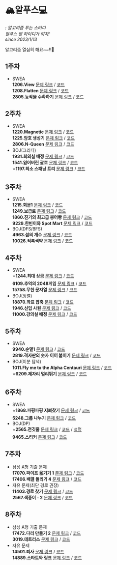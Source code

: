 # 🏔알푸스💻
*: 알고리즘 푸는 스터디*  
*알푸스 짱 하이디가 되자!*  
*since 2023/1/13*  

알고리즘 열심히 해요~~!!🤗 

## 1주차
* SWEA  
 **1206.View** 
 [문제 링크](https://swexpertacademy.com/main/code/problem/problemDetail.do?contestProbId=AV134DPqAA8CFAYh) / [코드](https://github.com/SSAFY-9th-Seoul-class-11/Dasom_Han/blob/main/src/week1/swea_1206.java)  
 **1208.Flatten**
 [문제 링크](https://swexpertacademy.com/main/code/problem/problemDetail.do?contestProbId=AV139KOaABgCFAYh) / [코드](https://github.com/SSAFY-9th-Seoul-class-11/Dasom_Han/blob/main/src/week1/swea_1208.java)  
 **2805.농작물 수확하기**
 [문제 링크](https://swexpertacademy.com/main/code/problem/problemDetail.do?contestProbId=AV7GLXqKAWYDFAXB) / [코드](https://github.com/SSAFY-9th-Seoul-class-11/Dasom_Han/blob/main/src/week1/swea_2805.java)    
## 2주차
* SWEA  
 **1220.Magnetic**
 [문제 링크](https://swexpertacademy.com/main/code/problem/problemDetail.do?contestProbId=AV14hwZqABsCFAYD) / [코드](https://github.com/SSAFY-9th-Seoul-class-11/Dasom_Han/blob/main/src/week2/swea_1220.java)  
 **1225.암호 생성기**
 [문제 링크](https://swexpertacademy.com/main/code/problem/problemDetail.do?contestProbId=AV14uWl6AF0CFAYD) / [코드](https://github.com/SSAFY-9th-Seoul-class-11/Dasom_Han/blob/main/src/week2/swea_1225.java)  
 **2806.N-Queen**
 [문제 링크](https://swexpertacademy.com/main/code/problem/problemDetail.do?contestProbId=AV7GKs06AU0DFAXB) / [코드](https://github.com/SSAFY-9th-Seoul-class-11/Dasom_Han/blob/main/src/week2/swea_2806.java)  
* BOJ(그리디)  
 **1931.회의실 배정**
 [문제 링크](https://www.acmicpc.net/problem/1931) / [코드](https://github.com/SSAFY-9th-Seoul-class-11/Dasom_Han/blob/main/src/week2/boj_1931.java)  
 **1541.잃어버린 괄호**
 [문제 링크](https://www.acmicpc.net/problem/1541) / [코드](https://github.com/SSAFY-9th-Seoul-class-11/Dasom_Han/blob/main/src/week2/boj_1541.java)  
 ⭐**1197.최소 스패닝 트리**
 [문제 링크](https://www.acmicpc.net/problem/1197) / [코드](https://github.com/SSAFY-9th-Seoul-class-11/Dasom_Han/blob/main/src/week2/boj_1197.java)  
## 3주차
* SWEA  
 **1215.회문1**
 [문제 링크](https://swexpertacademy.com/main/code/problem/problemDetail.do?contestProbId=AV14QpAaAAwCFAYi) / [코드](https://github.com/SSAFY-9th-Seoul-class-11/Dasom_Han/blob/main/src/week3/swea_1215.java)  
 **1249.보급로**
 [문제 링크](https://swexpertacademy.com/main/code/problem/problemDetail.do?contestProbId=AV15QRX6APsCFAYD) / [코드](https://github.com/SSAFY-9th-Seoul-class-11/Dasom_Han/blob/main/src/week3/swea_1249.java)  
 **1860.진기의 최고급 붕어빵**
 [문제 링크](https://swexpertacademy.com/main/code/problem/problemDetail.do?contestProbId=AV5LsaaqDzYDFAXc) / [코드](https://github.com/SSAFY-9th-Seoul-class-11/Dasom_Han/blob/main/src/week3/swea_1860.java)  
 **9229.한빈이와 Spot Mart**
 [문제 링크](https://swexpertacademy.com/main/code/problem/problemDetail.do?contestProbId=AW8Wj7cqbY0DFAXN) / [코드](https://github.com/SSAFY-9th-Seoul-class-11/Dasom_Han/blob/main/src/week3/swea_9229.java)  
* BOJ(DFS/BFS)  
 **4963.섬의 개수**
 [문제 링크](https://www.acmicpc.net/problem/4963) / [코드](https://github.com/SSAFY-9th-Seoul-class-11/Dasom_Han/blob/main/src/week3/boj_4963.java)  
 **10026.적록색약**
 [문제 링크](https://www.acmicpc.net/problem/10026) / [코드](https://github.com/SSAFY-9th-Seoul-class-11/Dasom_Han/blob/main/src/week3/boj_10026.java)  
## 4주차
* SWEA  
 ⭐**1244.최대 상금**
 [문제 링크](https://swexpertacademy.com/main/code/problem/problemDetail.do?contestProbId=AV15Khn6AN0CFAYD) / [코드](https://github.com/SSAFY-9th-Seoul-class-11/Dasom_Han/blob/main/src/week4/swea_1244.java)  
 **6109.추억의 2048게임**
 [문제 링크](https://swexpertacademy.com/main/code/problem/problemDetail.do?contestProbId=AWbrg9uabZsDFAWQ) / [코드](https://github.com/SSAFY-9th-Seoul-class-11/Dasom_Han/blob/main/src/week4/swea_6109.java)  
 **15758.무한 문자열**
 [문제 링크](https://swexpertacademy.com/main/code/problem/problemDetail.do?contestProbId=AYP5JmsqcngDFATW) / [코드](https://github.com/SSAFY-9th-Seoul-class-11/Dasom_Han/blob/main/src/week4/swea_15758.java)  
* BOJ(정렬)  
 **18870.좌표 압축**
 [문제 링크](https://www.acmicpc.net/problem/18870) / [코드](https://github.com/SSAFY-9th-Seoul-class-11/Dasom_Han/blob/main/src/week4/boj_18870.java)  
 **1946.신입 사원**
 [문제 링크](https://www.acmicpc.net/problem/1946) / [코드](https://github.com/SSAFY-9th-Seoul-class-11/Dasom_Han/blob/main/src/week4/boj_1946.java)  
 **11000.강의실 배정**
 [문제 링크](https://www.acmicpc.net/problem/11000) / [코드](https://github.com/SSAFY-9th-Seoul-class-11/Dasom_Han/blob/main/src/week4/boj_11000.java)  
## 5주차
* SWEA  
 **9940.순열1**
 [문제 링크](https://swexpertacademy.com/main/code/problem/problemDetail.do?contestProbId=AXHx23oq0REDFAXR) / [코드](https://github.com/SSAFY-9th-Seoul-class-11/Dasom_Han/blob/main/src/week5/swea_9940.java)  
 **2819.격자판의 숫자 이어 붙이기**
 [문제 링크](https://swexpertacademy.com/main/code/problem/problemDetail.do?contestProbId=AV7I5fgqEogDFAXB) / [코드](https://github.com/SSAFY-9th-Seoul-class-11/Dasom_Han/blob/main/src/week5/swea_2819.java)  
* BOJ(이분 탐색)  
 **1011.Fly me to the Alpha Centauri**
 [문제 링크](https://www.acmicpc.net/problem/1011) / [코드](https://github.com/SSAFY-9th-Seoul-class-11/Dasom_Han/blob/main/src/week5/boj_1011.java)  
 ⭐**6209.제자리 멀리뛰기**
 [문제 링크](https://www.acmicpc.net/problem/6209) / [코드](https://github.com/SSAFY-9th-Seoul-class-11/Dasom_Han/blob/main/src/week5/boj_6209.java)  
 ## 6주차
 * SWEA  
  ⭐**1868.파핑파핑 지뢰찾기**
  [문제 링크](https://swexpertacademy.com/main/code/problem/problemDetail.do?contestProbId=AV5LwsHaD1MDFAXc) / [코드](https://github.com/SSAFY-9th-Seoul-class-11/Dasom_Han/blob/main/src/week6/swea_1868.java)  
  **5248.그룹 나누기**
  [문제 링크](https://swexpertacademy.com/main/code/userProblem/userProblemDetail.do?contestProbId=AX--pdmaF9YDFARi) / [코드](https://github.com/SSAFY-9th-Seoul-class-11/Dasom_Han/blob/main/src/week6/swea_5248.java)  
* BOJ(DP)  
  ⭐**2565.전깃줄**
  [문제 링크](https://www.acmicpc.net/problem/2565) / [코드](https://github.com/SSAFY-9th-Seoul-class-11/Dasom_Han/blob/main/src/week6/boj_2565.java) / [설명](https://github.com/SSAFY-9th-Seoul-class-11/Dasom_Han/blob/main/src/week6/전깃줄.png)  
  **9465.스티커**
  [문제 링크](https://www.acmicpc.net/problem/9465) / [코드](https://github.com/SSAFY-9th-Seoul-class-11/Dasom_Han/blob/main/src/week6/boj_9465.java)  
 ## 7주차
 * 삼성 A형 기출 문제  
  **17070.파이프 옮기기 1**
  [문제 링크](https://www.acmicpc.net/problem/17070) / [코드](https://github.com/SSAFY-9th-Seoul-class-11/Dasom_Han/blob/main/src/week7/boj_17070.java)  
  **17406.배열 돌리기 4**
  [문제 링크](https://www.acmicpc.net/problem/17406) / [코드](https://github.com/SSAFY-9th-Seoul-class-11/Dasom_Han/blob/main/src/week7/boj_17406.java)  
* 자유 문제(최단 경로 권장)  
  **11403.경로 찾기**
  [문제 링크](https://www.acmicpc.net/problem/11403) / [코드](https://github.com/SSAFY-9th-Seoul-class-11/Dasom_Han/blob/main/src/week7/boj_11403.java)  
  **2567.색종이 - 2**
  [문제 링크](https://www.acmicpc.net/problem/2567) / [코드](https://github.com/SSAFY-9th-Seoul-class-11/Dasom_Han/blob/main/src/week7/boj_2567.java)  
 ## 8주차
 * 삼성 A형 기출 문제  
  **17472.다리 만들기 2**
  [문제 링크](https://www.acmicpc.net/problem/17472) / [코드](https://github.com/SSAFY-9th-Seoul-class-11/Dasom_Han/blob/main/src/week8/boj_17472.java)  
  **3019.테트리스**
  [문제 링크](https://www.acmicpc.net/problem/3019) / [코드](https://github.com/SSAFY-9th-Seoul-class-11/Dasom_Han/blob/main/src/week8/boj_3019.java)  
* 자유 문제  
  **14501.퇴사**
  [문제 링크](https://www.acmicpc.net/problem/14501) / [코드]()  
  **14889.스타트와 링크**
  [문제 링크](https://www.acmicpc.net/problem/14889) / [코드]()
